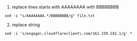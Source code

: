 1. replace lines starts with AAAAAAAA with BBBBBBBB
```
sed -i "s/AAAAAAAA.*/BBBBBBBB/g" file.txt
```

2. replace string 
```
sed -i 's/engage\.cloudflareclient\.com/162.159.192.1/g' *
```
